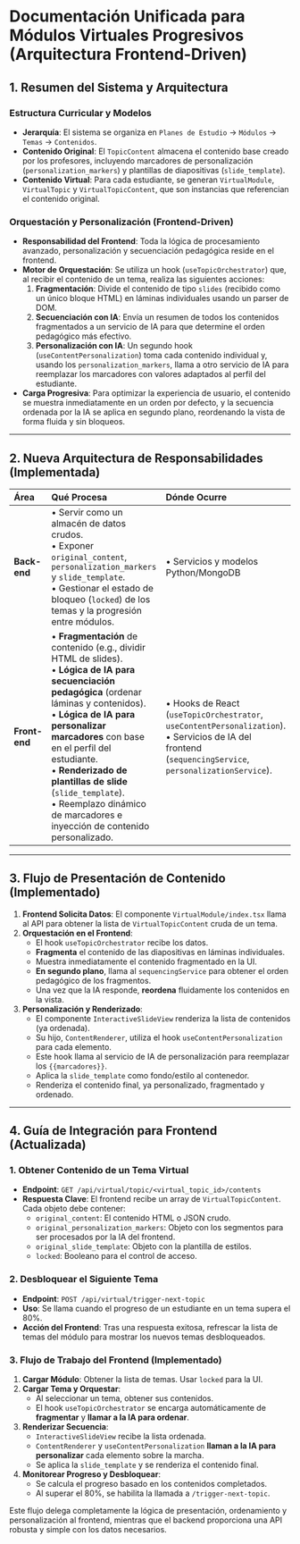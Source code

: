 # Documentación Unificada para Módulos Virtuales Progresivos (Arquitectura Frontend-Driven)

## 1. Resumen del Sistema y Arquitectura

### Estructura Curricular y Modelos
- **Jerarquía**: El sistema se organiza en `Planes de Estudio` → `Módulos` → `Temas` → `Contenidos`.
- **Contenido Original**: El `TopicContent` almacena el contenido base creado por los profesores, incluyendo marcadores de personalización (`personalization_markers`) y plantillas de diapositivas (`slide_template`).
- **Contenido Virtual**: Para cada estudiante, se generan `VirtualModule`, `VirtualTopic` y `VirtualTopicContent`, que son instancias que referencian el contenido original.

### Orquestación y Personalización (Frontend-Driven)
- **Responsabilidad del Frontend**: Toda la lógica de procesamiento avanzado, personalización y secuenciación pedagógica reside en el frontend.
- **Motor de Orquestación**: Se utiliza un hook (`useTopicOrchestrator`) que, al recibir el contenido de un tema, realiza las siguientes acciones:
    1.  **Fragmentación**: Divide el contenido de tipo `slides` (recibido como un único bloque HTML) en láminas individuales usando un parser de DOM.
    2.  **Secuenciación con IA**: Envía un resumen de todos los contenidos fragmentados a un servicio de IA para que determine el orden pedagógico más efectivo.
    3.  **Personalización con IA**: Un segundo hook (`useContentPersonalization`) toma cada contenido individual y, usando los `personalization_markers`, llama a otro servicio de IA para reemplazar los marcadores con valores adaptados al perfil del estudiante.
- **Carga Progresiva**: Para optimizar la experiencia de usuario, el contenido se muestra inmediatamente en un orden por defecto, y la secuencia ordenada por la IA se aplica en segundo plano, reordenando la vista de forma fluida y sin bloqueos.

---

## 2. Nueva Arquitectura de Responsabilidades (Implementada)

| Área | Qué Procesa | Dónde Ocurre |
| :--- | :--- | :--- |
| **Back-end** | • Servir como un almacén de datos crudos.<br>• Exponer `original_content`, `personalization_markers` y `slide_template`.<br>• Gestionar el estado de bloqueo (`locked`) de los temas y la progresión entre módulos. | • Servicios y modelos Python/MongoDB |
| **Front-end**| • **Fragmentación** de contenido (e.g., dividir HTML de slides).<br>• **Lógica de IA para secuenciación pedagógica** (ordenar láminas y contenidos).<br>• **Lógica de IA para personalizar marcadores** con base en el perfil del estudiante.<br>• **Renderizado de plantillas de slide** (`slide_template`).<br>• Reemplazo dinámico de marcadores e inyección de contenido personalizado. | • Hooks de React (`useTopicOrchestrator`, `useContentPersonalization`).<br>• Servicios de IA del frontend (`sequencingService`, `personalizationService`). |

---

## 3. Flujo de Presentación de Contenido (Implementado)

1.  **Frontend Solicita Datos**: El componente `VirtualModule/index.tsx` llama al API para obtener la lista de `VirtualTopicContent` cruda de un tema.
2.  **Orquestación en el Frontend**:
    *   El hook `useTopicOrchestrator` recibe los datos.
    *   **Fragmenta** el contenido de las diapositivas en láminas individuales.
    *   Muestra inmediatamente el contenido fragmentado en la UI.
    *   **En segundo plano**, llama al `sequencingService` para obtener el orden pedagógico de los fragmentos.
    *   Una vez que la IA responde, **reordena** fluidamente los contenidos en la vista.
3.  **Personalización y Renderizado**:
    *   El componente `InteractiveSlideView` renderiza la lista de contenidos (ya ordenada).
    *   Su hijo, `ContentRenderer`, utiliza el hook `useContentPersonalization` para cada elemento.
    *   Este hook llama al servicio de IA de personalización para reemplazar los `{{marcadores}}`.
    *   Aplica la `slide_template` como fondo/estilo al contenedor.
    *   Renderiza el contenido final, ya personalizado, fragmentado y ordenado.

---

## 4. Guía de Integración para Frontend (Actualizada)

### **1. Obtener Contenido de un Tema Virtual**
- **Endpoint**: `GET /api/virtual/topic/<virtual_topic_id>/contents`
- **Respuesta Clave**: El frontend recibe un array de `VirtualTopicContent`. Cada objeto debe contener:
    - `original_content`: El contenido HTML o JSON crudo.
    - `original_personalization_markers`: Objeto con los segmentos para ser procesados por la IA del frontend.
    - `original_slide_template`: Objeto con la plantilla de estilos.
    - `locked`: Booleano para el control de acceso.

### **2. Desbloquear el Siguiente Tema**
- **Endpoint**: `POST /api/virtual/trigger-next-topic`
- **Uso**: Se llama cuando el progreso de un estudiante en un tema supera el 80%.
- **Acción del Frontend**: Tras una respuesta exitosa, refrescar la lista de temas del módulo para mostrar los nuevos temas desbloqueados.

### **3. Flujo de Trabajo del Frontend (Implementado)**

1.  **Cargar Módulo**: Obtener la lista de temas. Usar `locked` para la UI.
2.  **Cargar Tema y Orquestar**:
    *   Al seleccionar un tema, obtener sus contenidos.
    *   El hook `useTopicOrchestrator` se encarga automáticamente de **fragmentar** y **llamar a la IA para ordenar**.
3.  **Renderizar Secuencia**:
    *   `InteractiveSlideView` recibe la lista ordenada.
    *   `ContentRenderer` y `useContentPersonalization` **llaman a la IA para personalizar** cada elemento sobre la marcha.
    *   Se aplica la `slide_template` y se renderiza el contenido final.
4.  **Monitorear Progreso y Desbloquear**:
    *   Se calcula el progreso basado en los contenidos completados.
    *   Al superar el 80%, se habilita la llamada a `/trigger-next-topic`.

Este flujo delega completamente la lógica de presentación, ordenamiento y personalización al frontend, mientras que el backend proporciona una API robusta y simple con los datos necesarios. 